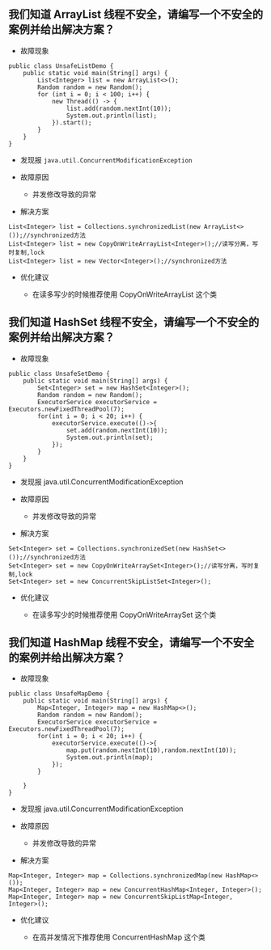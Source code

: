 ## 我们知道 ArrayList 线程不安全，请编写一个不安全的案例并给出解决方案？

- 故障现象

```
public class UnsafeListDemo {
    public static void main(String[] args) {
        List<Integer> list = new ArrayList<>();
        Random random = new Random();
        for (int i = 0; i < 100; i++) {
            new Thread(() -> {
                list.add(random.nextInt(10));
                System.out.println(list);
            }).start();
        }
    }
}
```

- 发现报 `java.util.ConcurrentModificationException` 

- 故障原因

  - 并发修改导致的异常

- 解决方案

```
List<Integer> list = Collections.synchronizedList(new ArrayList<>());//synchronized方法
List<Integer> list = new CopyOnWriteArrayList<Integer>();//读写分离，写时复制,lock
List<Integer> list = new Vector<Integer>();//synchronized方法
```

- 优化建议

  - 在读多写少的时候推荐使用 CopyOnWriteArrayList 这个类

## 我们知道 HashSet 线程不安全，请编写一个不安全的案例并给出解决方案？

- 故障现象

```
public class UnsafeSetDemo {
	public static void main(String[] args) {
		Set<Integer> set = new HashSet<Integer>();
		Random random = new Random();
		ExecutorService executorService = Executors.newFixedThreadPool(7);
		for(int i = 0; i < 20; i++) {
			executorService.execute(()->{
				set.add(random.nextInt(10));
				System.out.println(set);
			});
		}
	}
}
```

- 发现报 java.util.ConcurrentModificationException 

- 故障原因

  - 并发修改导致的异常

- 解决方案

```
Set<Integer> set = Collections.synchronizedSet(new HashSet<>());//synchronized方法
Set<Integer> set = new CopyOnWriteArraySet<Integer>();//读写分离，写时复制,lock
Set<Integer> set = new ConcurrentSkipListSet<Integer>();
```

- 优化建议

  - 在读多写少的时候推荐使用 CopyOnWriteArraySet 这个类

## 我们知道 HashMap 线程不安全，请编写一个不安全的案例并给出解决方案？

- 故障现象

```
public class UnsafeMapDemo {
	public static void main(String[] args) {
		Map<Integer, Integer> map = new HashMap<>();
		Random random = new Random();
		ExecutorService executorService = Executors.newFixedThreadPool(7);
		for(int i = 0; i < 20; i++) {
			executorService.execute(()->{
				map.put(random.nextInt(10),random.nextInt(10));
				System.out.println(map);
			});
		}
		
	}
}
```

- 发现报 java.util.ConcurrentModificationException 

- 故障原因

  - 并发修改导致的异常

- 解决方案

```
Map<Integer, Integer> map = Collections.synchronizedMap(new HashMap<>());
Map<Integer, Integer> map = new ConcurrentHashMap<Integer, Integer>();
Map<Integer, Integer> map = new ConcurrentSkipListMap<Integer, Integer>();
```

- 优化建议

  - 在高并发情况下推荐使用 ConcurrentHashMap 这个类